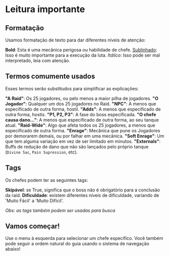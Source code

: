 # Leitura importante

## Formatação

Usamos formatação de texto para dar diferentes níveis de atenção:

__Bold__: Esta é uma mecânica perigosa ou habilidade de chefe.
<ins>Sublinhado</ins>: Isso é muito importante para a execução da luta.
_Itálico_: Isso pode ser mal interpretado, leia com atenção.

## Termos comumente usados

Esses termos serão substitudos para simplificar as explicações:

__"A Raid"__: Os 25 jogadores, ou pelo menos a maior pilha de jogadores.
__"O Jogador"__: Qualquer um dos 25 jogadores no Raid.
__"NPC"__: A menos que especificado de outra forma, hostil.
__"Adds"__: A menos que especificado de outra forma, hostis.
__"P1, P2, P3"__: A fase do boss especificada.
__"O chefe causa dano…"__: A menos que especificado de outra forma, ao seu tanque atual.
__"Raid-Wide"__: Algo que afeta todos os 25 jogadores, a menos que especificado de outra forma.
__"Enrage"__: Mecânica que pune os Jogadores por demorarem demais, ou por falhar em uma mecânica.
__"Soft Enrage"__: Um que tem alguma variação em vez de ser limitado em minutos.
__"Externals"__: Buffs de redução de dano que não são lançados pelo próprio tanque (`Divine Sac`, `Pain Supression`, etc).

## Tags

Os chefes podem ter as seguintes tags:

__Skipável__: se True, significa que o boss não é obrigatório para a conclusão da raid.
__Dificuldade__: existem diferentes níveis de dificuldade, variando de 'Muito Fácil'  a  'Muito Difícil'.

_Obs: as tags também podem ser usadas para busca_

## Vamos começar!

Use o menu à esquerda para selecionar um chefe específico.
Você também pode seguir a ordem natural do guia usando o sistema de navegação abaixo!
